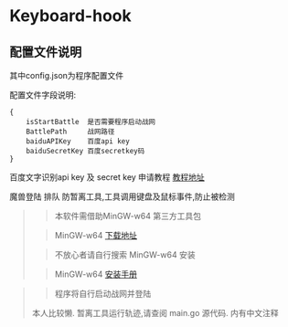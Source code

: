 # Keyboard-hook

## 配置文件说明

其中config.json为程序配置文件

配置文件字段说明:

```
{
    isStartBattle  是否需要程序启动战网
    BattlePath     战网路径
    baiduAPIKey    百度api key
    baiduSecretKey 百度secretkey码
}
```

百度文字识别api key 及 secret key 申请教程 [教程地址](https://jingyan.baidu.com/article/49ad8bcefe65bd5834d8fad3.html)

魔兽登陆 排队 防暂离工具,工具调用键盘及鼠标事件,防止被检测

>> 本软件需借助MinGW-w64 第三方工具包
>
>> MinGW-w64 [下载地址](http://sourceforge.net/projects/mingw-w64/files/Toolchains%20targetting%20Win32/Personal%20Builds/mingw-builds/installer/mingw-w64-install.exe/download)
>
>> 不放心者请自行搜索 MinGW-w64 安装
>
>> MinGW-w64 [安装手册](https://www.cnblogs.com/findumars/p/8289454.html) 

>> 程序将自行启动战网并登陆
>
> 本人比较懒. 暂离工具运行轨迹,请查阅 main.go 源代码.  内有中文注释
